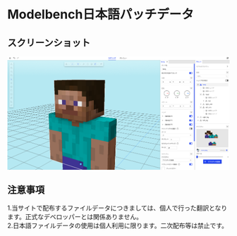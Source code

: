 # Modelbench日本語パッチデータ

## スクリーンショット
<img src="https://github.com/gin0492/mblanguage-ja/blob/master/img/img1.png" align="center">  

## 注意事項
1.当サイトで配布するファイルデータにつきましては、個人で行った翻訳となります。正式なデベロッパーとは関係ありません。  
2.日本語ファイルデータの使用は個人利用に限ります。二次配布等は禁止です。  
